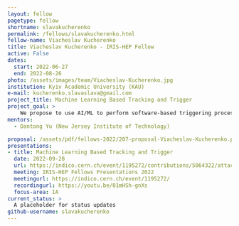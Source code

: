 ```yaml
---
layout: fellow
pagetype: fellow
shortname: slavakucherenko
permalink: /fellows/slavakucherenko.html
fellow-name: Viacheslav Kucherenko
title: Viacheslav Kucherenko - IRIS-HEP Fellow
active: False
dates:
  start: 2022-06-27
  end: 2022-08-26
photo: /assets/images/team/Viacheslav-Kucherenko.jpg
institution: Kyiv Academic University (KAU)
e-mail: kucherenko.slavaslava@gmail.com
project_title: Machine Learning Based Tracking and Trigger
project_goal: >
    We propose to use AI/ML to perform software-based triggering processing and recognise complex patterns of particle decays. This project will focus on tracking algorithms, which can effectively identify tracks of the particles, having the phase-space distribution of points on detectors. Using geometrical constraints and a graph neural networks approach it is possible not only to identify tracks but also to apply trigger detection classification on the preprocessed tracks. After having a model, the goal would be to fine-tune the best approaches and compare their final metrics.
mentors:
  - Dantong Yu (New Jersey Institute of Technology)

proposal: /assets/pdf/fellows-2022/207-proposal-Viacheslav-Kucherenko.pdf
presentations:
- title: Machine Learning Based Tracking and Trigger
  date: 2022-09-28
  url: https://indico.cern.ch/event/1195272/contributions/5064322/attachments/2518087/4329522/IRIS_project_presentation_V_Kucherenko.pdf
  meeting: IRIS-HEP Fellows Presentations 2022
  meetingurl: https://indico.cern.ch/event/1195272/
  recordingurl: https://youtu.be/01mHSh-gnXs
  focus-area: IA
current_status: >
  A placeholder for status updates
github-username: slavakucherenko
---
```

